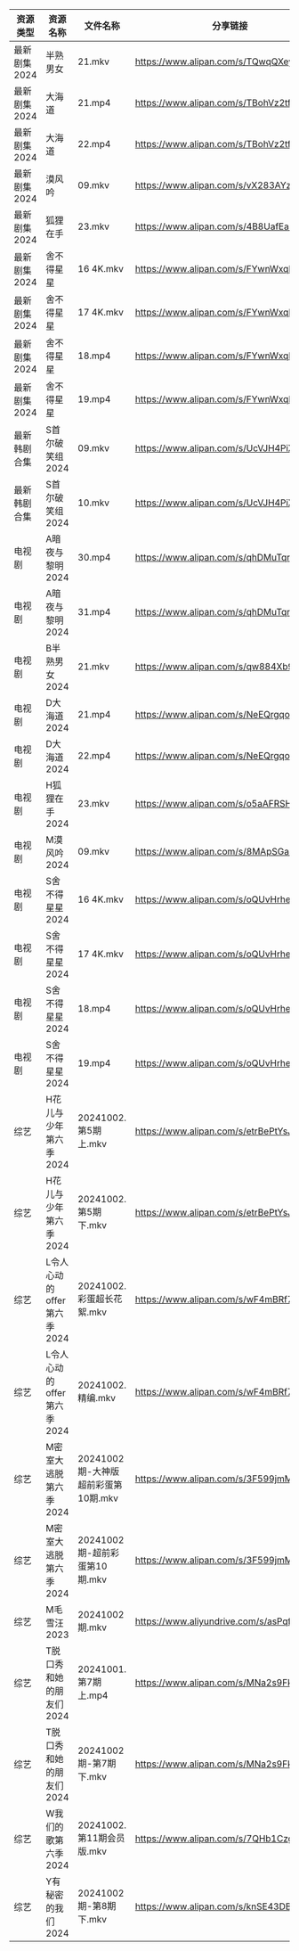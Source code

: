 | 资源类型     | 资源名称               | 文件名称                      | 分享链接                                      | 更新时间                |
| -------- | ------------------ | ------------------------- | ----------------------------------------- | ------------------- |
| 最新剧集2024 | 半熟男女               | 21.mkv                    | https://www.alipan.com/s/TQwqQXeysij      | 2024-10-02 14:10:01 |
| 最新剧集2024 | 大海道                | 21.mp4                    | https://www.alipan.com/s/TBohVz2tf1A      | 2024-10-02 21:10:21 |
| 最新剧集2024 | 大海道                | 22.mp4                    | https://www.alipan.com/s/TBohVz2tf1A      | 2024-10-02 21:10:21 |
| 最新剧集2024 | 漠风吟                | 09.mkv                    | https://www.alipan.com/s/vX283AYzn8W      | 2024-10-02 16:10:25 |
| 最新剧集2024 | 狐狸在手               | 23.mkv                    | https://www.alipan.com/s/4B8UafEaHAy      | 2024-10-02 20:10:42 |
| 最新剧集2024 | 舍不得星星              | 16 4K.mkv                 | https://www.alipan.com/s/FYwnWxqLysf      | 2024-10-02 20:10:45 |
| 最新剧集2024 | 舍不得星星              | 17 4K.mkv                 | https://www.alipan.com/s/FYwnWxqLysf      | 2024-10-02 20:10:45 |
| 最新剧集2024 | 舍不得星星              | 18.mp4                    | https://www.alipan.com/s/FYwnWxqLysf      | 2024-10-02 20:10:44 |
| 最新剧集2024 | 舍不得星星              | 19.mp4                    | https://www.alipan.com/s/FYwnWxqLysf      | 2024-10-02 21:10:46 |
| 最新韩剧合集   | S首尔破笑组2024         | 09.mkv                    | https://www.alipan.com/s/UcVJH4PiXSw      | 2024-10-02 16:06:34 |
| 最新韩剧合集   | S首尔破笑组2024         | 10.mkv                    | https://www.alipan.com/s/UcVJH4PiXSw      | 2024-10-02 16:06:34 |
| 电视剧      | A暗夜与黎明2024         | 30.mp4                    | https://www.alipan.com/s/qhDMuTqrK3K      | 2024-10-02 21:05:07 |
| 电视剧      | A暗夜与黎明2024         | 31.mp4                    | https://www.alipan.com/s/qhDMuTqrK3K      | 2024-10-02 21:05:06 |
| 电视剧      | B半熟男女2024          | 21.mkv                    | https://www.alipan.com/s/qw884Xb9dL3      | 2024-10-02 14:05:12 |
| 电视剧      | D大海道2024           | 21.mp4                    | https://www.alipan.com/s/NeEQrgqo7ps      | 2024-10-02 21:05:25 |
| 电视剧      | D大海道2024           | 22.mp4                    | https://www.alipan.com/s/NeEQrgqo7ps      | 2024-10-02 21:05:24 |
| 电视剧      | H狐狸在手2024          | 23.mkv                    | https://www.alipan.com/s/o5aAFRSHTLj      | 2024-10-02 20:05:47 |
| 电视剧      | M漠风吟2024           | 09.mkv                    | https://www.alipan.com/s/8MApSGaqv51      | 2024-10-02 16:06:03 |
| 电视剧      | S舍不得星星2024         | 16 4K.mkv                 | https://www.alipan.com/s/oQUvHrheP72      | 2024-10-02 20:06:37 |
| 电视剧      | S舍不得星星2024         | 17 4K.mkv                 | https://www.alipan.com/s/oQUvHrheP72      | 2024-10-02 20:06:36 |
| 电视剧      | S舍不得星星2024         | 18.mp4                    | https://www.alipan.com/s/oQUvHrheP72      | 2024-10-02 20:06:36 |
| 电视剧      | S舍不得星星2024         | 19.mp4                    | https://www.alipan.com/s/oQUvHrheP72      | 2024-10-02 21:06:33 |
| 综艺       | H花儿与少年第六季2024      | 20241002.第5期上.mkv         | https://www.alipan.com/s/etrBePtYsJ7      | 2024-10-02 16:07:32 |
| 综艺       | H花儿与少年第六季2024      | 20241002.第5期下.mkv         | https://www.alipan.com/s/etrBePtYsJ7      | 2024-10-02 16:07:32 |
| 综艺       | L令人心动的offer第六季2024 | 20241002.彩蛋超长花絮.mkv       | https://www.alipan.com/s/wF4mBRf7vAS      | 2024-10-02 14:07:40 |
| 综艺       | L令人心动的offer第六季2024 | 20241002.精编.mkv           | https://www.alipan.com/s/wF4mBRf7vAS      | 2024-10-02 14:07:40 |
| 综艺       | M密室大逃脱第六季2024      | 20241002期-大神版超前彩蛋第10期.mkv | https://www.alipan.com/s/3F599jmMJTn      | 2024-10-02 20:07:53 |
| 综艺       | M密室大逃脱第六季2024      | 20241002期-超前彩蛋第10期.mkv    | https://www.alipan.com/s/3F599jmMJTn      | 2024-10-02 16:07:50 |
| 综艺       | M毛雪汪2023           | 20241002期.mkv             | https://www.aliyundrive.com/s/asPqfgPRqAg | 2024-10-02 14:07:54 |
| 综艺       | T脱口秀和她的朋友们2024     | 20241001.第7期上.mp4         | https://www.alipan.com/s/MNa2s9FkJzL      | 2024-10-02 12:31:30 |
| 综艺       | T脱口秀和她的朋友们2024     | 20241002期-第7期下.mkv        | https://www.alipan.com/s/MNa2s9FkJzL      | 2024-10-02 20:08:48 |
| 综艺       | W我们的歌第六季2024       | 20241002.第11期会员版.mkv      | https://www.alipan.com/s/7QHb1Czg7nU      | 2024-10-02 16:08:52 |
| 综艺       | Y有秘密的我们2024        | 20241002期-第8期下.mkv        | https://www.alipan.com/s/knSE43DBBa6      | 2024-10-02 16:09:15 |
